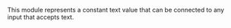 
[comment]: # (TextCanvasModule)
This module represents a constant text value that can be connected to any input that accepts text.